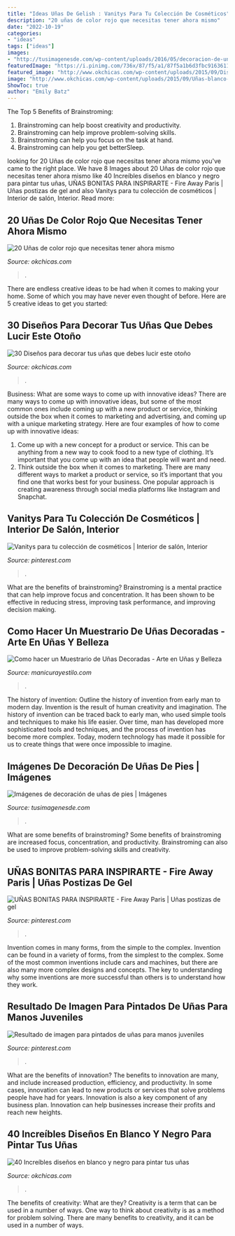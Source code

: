 ```yaml
---
title: "Ideas Uñas De Gelish : Vanitys Para Tu Colección De Cosméticos"
description: "20 uñas de color rojo que necesitas tener ahora mismo"
date: "2022-10-19"
categories:
- "ideas"
tags: ["ideas"]
images:
- "http://tusimagenesde.com/wp-content/uploads/2016/05/decoracion-de-unas-de-pies-22.jpg"
featuredImage: "https://i.pinimg.com/736x/87/f5/a1/87f5a1b6d3fbc9163611d879b80f006a.jpg"
featured_image: "http://www.okchicas.com/wp-content/uploads/2015/09/Diseños-de-uñas-decoradas-18.jpg"
image: "http://www.okchicas.com/wp-content/uploads/2015/09/Uñas-blanco-y-negro-23.jpg"
ShowToc: true
author: "Emily Batz"
---
```



The Top 5 Benefits of Brainstroming:
1. Brainstroming can help boost creativity and productivity.
2. Brainstroming can help improve problem-solving skills.
3. Brainstroming can help you focus on the task at hand.
4. Brainstroming can help you get betterSleep.

	

		
looking for 20 Uñas de color rojo que necesitas tener ahora mismo you've came to the right place. We have 8 Images about 20 Uñas de color rojo que necesitas tener ahora mismo like 40 Increíbles diseños en blanco y negro para pintar tus uñas, UÑAS BONITAS PARA INSPIRARTE - Fire Away Paris | Uñas postizas de gel and also Vanitys para tu colección de cosméticos | Interior de salón, Interior. Read more:
		
    
## 20 Uñas De Color Rojo Que Necesitas Tener Ahora Mismo

<img loading=lazy src="http://www.okchicas.com/wp-content/uploads/2016/01/Uñas-de-color-rojo-14-525x700.jpg" onerror="this.onerror=null;this.src='https://tse4.mm.bing.net/th?id=OIP.LNjXVE0lwttFur89vXoFmAHaJ4&amp;pid=15.1';" alt="20 Uñas de color rojo que necesitas tener ahora mismo">

_Source: okchicas.com_

>. 

	

There are endless creative ideas to be had when it comes to making your home. Some of which you may have never even thought of before. Here are 5 creative ideas to get you started:

    
## 30 Diseños Para Decorar Tus Uñas Que Debes Lucir Este Otoño

<img loading=lazy src="http://www.okchicas.com/wp-content/uploads/2015/09/Diseños-de-uñas-decoradas-18.jpg" onerror="this.onerror=null;this.src='https://tse3.mm.bing.net/th?id=OIP.WaGr2rwv6PREssi83uat0gHaHW&amp;pid=15.1';" alt="30 Diseños para decorar tus uñas que debes lucir este otoño">

_Source: okchicas.com_

>. 

	

Business: What are some ways to come up with innovative ideas?
There are many ways to come up with innovative ideas, but some of the most common ones include coming up with a new product or service, thinking outside the box when it comes to marketing and advertising, and coming up with a unique marketing strategy. Here are four examples of how to come up with innovative ideas: 
1. Come up with a new concept for a product or service. This can be anything from a new way to cook food to a new type of clothing. It’s important that you come up with an idea that people will want and need. 
2. Think outside the box when it comes to marketing. There are many different ways to market a product or service, so it’s important that you find one that works best for your business. One popular approach is creating awareness through social media platforms like Instagram and Snapchat.

    
## Vanitys Para Tu Colección De Cosméticos | Interior De Salón, Interior

<img loading=lazy src="https://i.pinimg.com/736x/87/f5/a1/87f5a1b6d3fbc9163611d879b80f006a.jpg" onerror="this.onerror=null;this.src='https://tse1.mm.bing.net/th?id=OIP.KZHHvzEVkTXvy2mM5LxLlQHaLH&amp;pid=15.1';" alt="Vanitys para tu colección de cosméticos | Interior de salón, Interior">

_Source: pinterest.com_

>. 

	

What are the benefits of brainstroming?
Brainstroming is a mental practice that can help improve focus and concentration. It has been shown to be effective in reducing stress, improving task performance, and improving decision making.

    
## Como Hacer Un Muestrario De Uñas Decoradas - Arte En Uñas Y Belleza

<img loading=lazy src="https://manicurayestilo.com/wp-content/uploads/2020/08/muestrario-para-unas-decoradas.jpg" onerror="this.onerror=null;this.src='https://tse4.mm.bing.net/th?id=OIP.eCgliK8-E9rTcIqtPtqmOwAAAA&amp;pid=15.1';" alt="Como hacer un Muestrario de Uñas Decoradas - Arte en Uñas y Belleza">

_Source: manicurayestilo.com_

>. 

	

The history of invention: Outline the history of invention from early man to modern day.
Invention is the result of human creativity and imagination. The history of invention can be traced back to early man, who used simple tools and techniques to make his life easier. Over time, man has developed more sophisticated tools and techniques, and the process of invention has become more complex. Today, modern technology has made it possible for us to create things that were once impossible to imagine.

    
## Imágenes De Decoración De Uñas De Pies | Imágenes

<img loading=lazy src="http://tusimagenesde.com/wp-content/uploads/2016/05/decoracion-de-unas-de-pies-22.jpg" onerror="this.onerror=null;this.src='https://tse4.mm.bing.net/th?id=OIP.-2hLevlEYlRZYWgOEEYSbgHaJ4&amp;pid=15.1';" alt="Imágenes de decoración de uñas de pies | Imágenes">

_Source: tusimagenesde.com_

>. 

	

What are some benefits of brainstroming?
Some benefits of brainstroming are increased focus, concentration, and productivity. Brainstroming can also be used to improve problem-solving skills and creativity.

    
## UÑAS BONITAS PARA INSPIRARTE - Fire Away Paris | Uñas Postizas De Gel

<img loading=lazy src="https://i.pinimg.com/736x/36/8f/18/368f18bce67cec91304aacf0960f23a6.jpg" onerror="this.onerror=null;this.src='https://tse2.mm.bing.net/th?id=OIP.jUYhq8mSgs6mUMP5qS44DAHaNK&amp;pid=15.1';" alt="UÑAS BONITAS PARA INSPIRARTE - Fire Away Paris | Uñas postizas de gel">

_Source: pinterest.com_

>. 

	

Invention comes in many forms, from the simple to the complex.
Invention can be found in a variety of forms, from the simplest to the complex. Some of the most common inventions include cars and machines, but there are also many more complex designs and concepts. The key to understanding why some inventions are more successful than others is to understand how they work.

    
## Resultado De Imagen Para Pintados De Uñas Para Manos Juveniles

<img loading=lazy src="https://i.pinimg.com/736x/a5/af/83/a5af832bf2460fe0ae22080e698826da.jpg" onerror="this.onerror=null;this.src='https://tse4.mm.bing.net/th?id=OIP.fgtQ0ZKEZubnaSI9cctgaAHaLH&amp;pid=15.1';" alt="Resultado de imagen para pintados de uñas para manos juveniles">

_Source: pinterest.com_

>. 

	

What are the benefits of innovation?
The benefits to innovation are many, and include increased production, efficiency, and productivity. In some cases, innovation can lead to new products or services that solve problems people have had for years. Innovation is also a key component of any business plan. Innovation can help businesses increase their profits and reach new heights.

    
## 40 Increíbles Diseños En Blanco Y Negro Para Pintar Tus Uñas

<img loading=lazy src="http://www.okchicas.com/wp-content/uploads/2015/09/Uñas-blanco-y-negro-23.jpg" onerror="this.onerror=null;this.src='https://tse2.mm.bing.net/th?id=OIP.rqbwnTaZ5VTr6NPESKBbaQHaJ3&amp;pid=15.1';" alt="40 Increíbles diseños en blanco y negro para pintar tus uñas">

_Source: okchicas.com_

>. 

	

The benefits of creativity: What are they?
Creativity is a term that can be used in a number of ways. One way to think about creativity is as a method for problem solving. There are many benefits to creativity, and it can be used in a number of ways.

